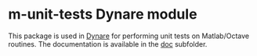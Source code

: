 # m-unit-tests Dynare module

This package is used in [Dynare](http://www.dynare.org) for performing
unit tests on Matlab/Octave routines. The documentation is available
in the [doc](https://git.dynare.org/Dynare/m-unit-tests/tree/master/doc)
subfolder.
